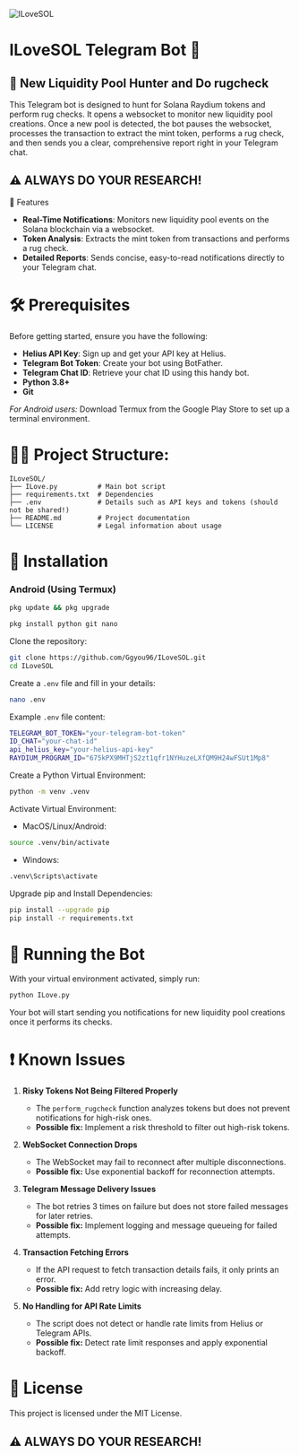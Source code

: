 ![ILoveSOL](https://github.com/user-attachments/assets/ef417050-39f5-412f-af3d-3752e4cfc1d3)

# ILoveSOL Telegram Bot  🤖 
## 💸 New Liquidity Pool Hunter and Do rugcheck
This Telegram bot is designed to hunt for Solana Raydium tokens and perform rug checks. It opens a websocket to monitor new liquidity pool creations. Once a new pool is detected, the bot pauses the websocket, processes the transaction to extract the mint token, performs a rug check, and then sends you a clear, comprehensive report right in your Telegram chat.
## ⚠️ ALWAYS DO YOUR RESEARCH!

🌟 Features

- **Real-Time Notifications**: Monitors new liquidity pool events on the Solana blockchain via a websocket.
- **Token Analysis**: Extracts the mint token from transactions and performs a rug check.
- **Detailed Reports**: Sends concise, easy-to-read notifications directly to your Telegram chat.

# 🛠 Prerequisites

Before getting started, ensure you have the following:

- **Helius API Key**: Sign up and get your API key at Helius.
- **Telegram Bot Token**: Create your bot using BotFather.
- **Telegram Chat ID**: Retrieve your chat ID using this handy bot.
- **Python 3.8+**
- **Git**

*For Android users:* Download Termux from the Google Play Store to set up a terminal environment.

# 💁‍♂️ Project Structure:

```
ILoveSOL/
├── ILove.py          # Main bot script
├── requirements.txt  # Dependencies
├── .env              # Details such as API keys and tokens (should not be shared!)
├── README.md         # Project documentation
└── LICENSE           # Legal information about usage
```

# 🚀 Installation

### Android (Using Termux)

```bash
pkg update && pkg upgrade
```
```bash
pkg install python git nano
```

Clone the repository:

```bash
git clone https://github.com/Ggyou96/ILoveSOL.git
cd ILoveSOL
```

Create a `.env` file and fill in your details:

```bash
nano .env
```

Example `.env` file content:

```bash
TELEGRAM_BOT_TOKEN="your-telegram-bot-token"
ID_CHAT="your-chat-id"
api_helius_key="your-helius-api-key"
RAYDIUM_PROGRAM_ID="675kPX9MHTjS2zt1qfr1NYHuzeLXfQM9H24wFSUt1Mp8" 
```

Create a Python Virtual Environment:

```bash
python -m venv .venv
```

Activate Virtual Environment:

- MacOS/Linux/Android:

```bash
source .venv/bin/activate
```

- Windows:

```bash
.venv\Scripts\activate
```

Upgrade pip and Install Dependencies:

```bash
pip install --upgrade pip
pip install -r requirements.txt
```

# 🤖 Running the Bot

With your virtual environment activated, simply run:

```bash
python ILove.py
```

Your bot will start sending you notifications for new liquidity pool creations once it performs its checks.

# ❗ Known Issues

1. **Risky Tokens Not Being Filtered Properly**

   - The `perform_rugcheck` function analyzes tokens but does not prevent notifications for high-risk ones.
   - **Possible fix:** Implement a risk threshold to filter out high-risk tokens.

2. **WebSocket Connection Drops**

   - The WebSocket may fail to reconnect after multiple disconnections.
   - **Possible fix:** Use exponential backoff for reconnection attempts.

3. **Telegram Message Delivery Issues**

   - The bot retries 3 times on failure but does not store failed messages for later retries.
   - **Possible fix:** Implement logging and message queueing for failed attempts.

4. **Transaction Fetching Errors**

   - If the API request to fetch transaction details fails, it only prints an error.
   - **Possible fix:** Add retry logic with increasing delay.

5. **No Handling for API Rate Limits**

   - The script does not detect or handle rate limits from Helius or Telegram APIs.
   - **Possible fix:** Detect rate limit responses and apply exponential backoff.

# 📜 License

This project is licensed under the MIT License.

## ⚠️ ALWAYS DO YOUR RESEARCH!

